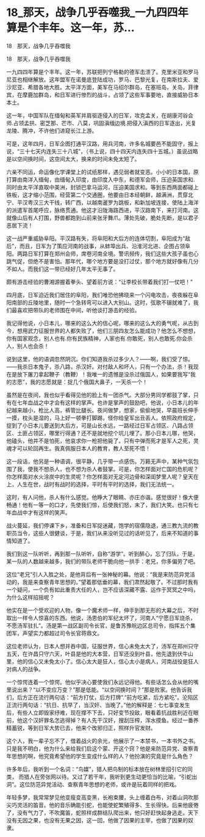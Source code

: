 # 18_那天，战争几乎吞噬我_一九四四年算是个丰年。这一年，苏...

18　那天，战争几乎吞噬我

18　那天，战争几乎吞噬我

一九四四年算是个丰年。这一年，苏联把列宁格勒的德军击溃了。克里米亚和罗马尼亚也相继解放。这年盟军在诺曼底登陆成功，罗马、巴黎光复，在南斯拉夫、爱沙尼亚、希腊各地大胜。太平洋方面，美军在马绍尔群岛，在塞班岛，关岛，菲律宾，在摩鹿加群岛，和日军进行惨烈的战斗，占领了这些军事要地，直接威胁日本本土。

这一年，中国军队在缅甸和英军并肩驱逐侵入的日军，攻克孟关，在胡康河谷会师.占领孟拱、密芝那、芒市、八莫，巩固滇缅边境.把侵入滇西的日军逐出，光复龙陵、腾冲，不许他们进窥长江上游。

可是，这年四月，日军企图打通平汉路，用兵河南，许多名城要邑不能固守，报上说，“三十七天内连失三十八城”，（书上说，四十四天内连失四十五城。）虽说战略是以空间换时间，这空间太大，换来的时间未免太短了。

六亲不同运，命运像化学课堂上的试纸那样，遇见弱者就变恶。小小的日本国，原打算由南洋入缅甸，由缅甸入印度，由印度入中东，和德军会师，压迫英国求和.同时由太平洋直取中美洲，封锁巴拿马运河，压迫美国求和。等到东西两面都碰上铁板，这才缩小范围，经营第二个交通圈，他要由日本经朝鲜，越满洲，贯穿北宁、平汉粤汉三大干线，转广西，以越南暹罗为跳板，和新加坡连接，使陆上海洋的派遣军首尾呼应，脉络贯通。他这才沿陇海路西进，平汉路南下，来打河南。这就像山后有人打围，野兽都跑到山前来张牙舞爪。薄处先破，脆处先断，是以君子恶居下流！

这一战严重威胁阜阳。平汉路有失，将阜阳和大后方的连体切割，阜阳成为“敌后”，而且，日军为了策应河南的战事，从蚌埠出兵、沿淮河北进、企图占领阜阳。两路日军打算在郑州会师，席卷河南全境。警讯频传，我们这些大孩子虽也心跳气促，但绝不是害怕。那年代，哪个地方要是没打过仗，那个地方就好像有几分不如人。而我们这一带已经好几年太平无事了。

颇有游击经验的曹湘源握着拳头、望着前方说：“让李校长带着我们打一仗吧！”

四月底，日军迫近我们居住的阜阳，我们唯恐他拂晓来一个闪电攻击，夜夜躲在阜阳南部的丘陵地里，随时一个急转弯可以进入大别山。这时，弦歌不辍就难了，我们最喜欢把带队的老师围在中间，听他谈打游击的经验。

我记得他说，小日本儿，哪来的这么大的信心呢，哪来的这么大的勇气呢，从古到今，想用武力征服世界的人都失败了，他们三朋四友怎么能成功？他怎么不想想，你有国家观念，别人也有.你有民族精神，人家也有.你敢死，别人也敢死.你会杀人，别人也会杀！

说到这里，他的语调忽然阴沉。你们知道我杀过多少人？——啊，我们受了惊。——我杀日本鬼子，杀八路，杀汉奸。对付敌人和坏人，只有一个办法，杀！我现在是放下屠刀拿起鞭子（教鞭）！我唯一的遗憾是没杀过俄国人，如果要我写“我的志愿”，我的志愿就是：捉几个俄国大鼻子，一天杀一个！

虽然是在夜间，我也似乎看得见他的脸上有一团杀气。大部分男同学都鼓了掌，只有在七年血战之中才会有这样的掌声。也许是掌声的鼓励吧，他说，小日本儿的年纪越来越小，枪比人高，裤管比腿长。夜间做梦，想家，偷偷地哭，早晨班长伸手一摸，枕头是湿的，马上好一顿拳打脚踢，怪你给皇军出丑丢人。依照政府规定，捉到了小日本儿要送到大后方，可是山长水远，一路经过日军占领区、八路占领区、土匪占领区，哪里行得通？还不是就地挖个坑儿埋了。那小日本儿哪，他哭，他磕头，他并不是怕死，他哀求你一枪把他毙了。只有中弹而死才是军人之死，灵魂才可以轮回再生。我真佩服日本人的教育，教人至死不悟！

这一段话，他另是一种语调，很平静，几乎带一点感伤。万籁无声中，某种气氛包围了我，使我不想杀人，也不想为杀人者鼓掌。可是，你怎样面对亡国的危机呢？你怎样面对水火涂炭中的生灵呢？你怎样面对无定河边骨和深闺梦里人呢？皇天在上，人生在世，战时有战时的选择，平时有平时的选择，我们无法统一。

这时，有人问他，杀人有什么感觉。他睁大了眼睛、亦庄亦谐。感觉很好！像大便畅通！他有一等一的口才，先使我们惊，后使我们怒，末了，我们大笑。也只有七年血战中才有这样的笑声。

战火蔓延，我们停课下乡，准备和日军捉迷藏，饱学的宿儒隐退，通三教九流的教职员当令，这些人很健谈，于是，我们从来没听见过的话听见了，后来不知道的事情知道了。

我们到这一队听听，再到那一队听听，自称“游学”。听到醉心，忘了归队，于是，某一队的人数越来越多，我们的带队老师干脆向他一拱手：老兄，你多偏劳了吧。

这位“老兄”引人入胜之处，是他背后有一张神秘的幕。他说：“我是来防范异党活动的，我是来查察青年思想的。”望着那低垂的幕，我们肃然起敬了。不过那时我有一个疑问，一个负有如此重责大任的人，岂不应该深藏不露、运作于冥冥之中吗，为什么这样招摇呢？

他实在是一个受欢迎的人物，像一个魔术师一样，伸手到那无形的大幕之后，不时取出一样令人惊喜的东西。他说，汤恩伯的军纪太坏了，河南人“宁愿日军烧杀，不愿汤军驻扎”。汤是第一战区副司令长官，是鲁苏豫皖边区总司令，指挥五个集团军，声望实力都超过司令长官蒋鼎文。

这位老师认为，日本人想并吞中国，征服世界，信心未免太大了，汤军在郑州只守五天，在许昌只守六天，叶县是他的大本营，日军还没到叶县，他先退到伏牛山里，他的信心又未免太小了。信心太大是狂人，信心太小是病人，河南战役是狂人对病人的战争。

一个惊愕连着一个惊愕。他似乎决心要使我们永远记得他。有些话怎么会从他的嘴里说出来？“以不变应万变？”那是低能。“以空间换时间？”那是败家。他告诉我们，后方正在流行两句话：“前方打仗，后方打牌”.“前方吃紧，后方紧吃”。沦陷区正流行两句话：“抗日、抗早了，当汉奸、当晚了。”他的解释是：七七事变发生后，有些人立即毁家纾难，现在撑不下去，只好变节投敌，眼看着抗战胜利近在眼前，他这个汉奸罪名怎逃得掉？有人先干汉奸，搜刮压榨，浑水摸鱼。经过一番养精蓄锐，等到日军大势已去，他来个改邪归正，照样升官发财。

这个人，我一辈子忘不了，借着战火的余光，他展示了一本禁书，一本书外之书。只是我不明白，他为什么来给我们启这个蒙、开这个窍？他是来防范异党、查察青年思想的啊，他究竟希望他的学生变成什么样的人？他扮演的究竟是什么角色？

许多年后，我听到一个名词：“鸟媒”，猎人把鸟制的标本放在树林里招引它的同类， 而猎人在旁张网以待。又过了若干年，我听到更生动更恰当的比喻，“引蛇出洞”。这位防范异党活动、查察青年思想的老师，或许是玩着同样的把戏。

年轻多梦，我常常梦见他变瘦变高变黑，长袍束腰，头上缠着白布，对着山洞吹那尖巧灵活的笛音。他的音乐确能引蛇，也能使蛇繁殖得多、生长得快。后来他疲倦了，没有气力了，不吹魔笛，蛇照样成群结队爬出来，他只好赶快起身逃走。天下没有无因之果，也没有无果之因，这一回，他做了因果的主宰，也做了因果的奴隶。